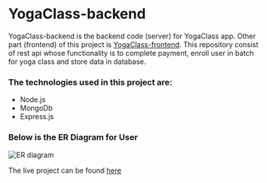 # YogaClass-backend

YogaClass-backend is the backend code (server) for YogaClass app. Other part (frontend) of this project is [YogaClass-frontend](https://github.com/Pranav-Vyas/YogaClass-frontend).
This repository consist of rest api whose functionality is to complete payment, enroll user in batch for yoga class and store data in database.

### The technologies used in this project are:
+ Node.js
+ MongoDb
+ Express.js

### Below is the ER Diagram for User
![ER diagram](https://user-images.githubusercontent.com/86347266/206906474-2035127a-38f9-42d7-ae78-34d41f3c4008.jpeg)


The live project can be found [here](https://subtle-monstera-289bed.netlify.app/)
